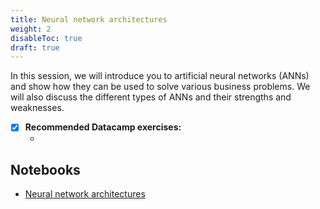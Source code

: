 ```yaml
---
title: Neural network architectures
weight: 2
disableToc: true
draft: true
---
```


In this session, we will introduce you to artificial neural networks (ANNs) and show how they can be used to solve various business problems. We will also discuss the different types of ANNs and their strengths and weaknesses.

* [X] **Recommended Datacamp exercises:**
   * []() 

## Notebooks

* [Neural network architectures]()



